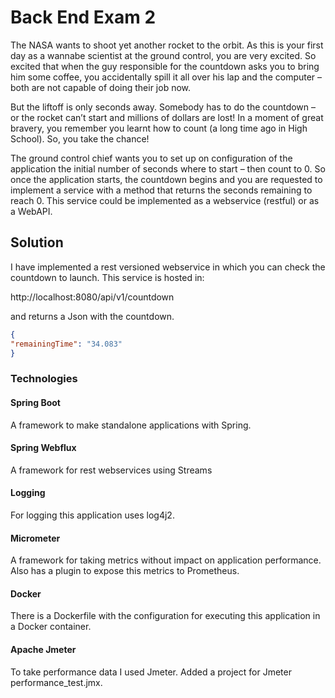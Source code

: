 # Back End Exam 2

The NASA wants to shoot yet another rocket to the orbit. As this is your first day as a wannabe scientist at the ground control, you are very excited. So excited that when the guy responsible for the countdown asks you to bring him some coffee, you accidentally spill it all over his lap and the computer – both are not capable of doing their job now.

But the liftoff is only seconds away. Somebody has to do the countdown – or the rocket can’t start and millions of dollars are lost! In a moment of great bravery, you remember you learnt how to count (a long time ago in High School). So, you take the chance!

The ground control chief wants you to set up on configuration of the application the initial number of seconds where to start – then count to 0. So once the application starts, the countdown begins and you are requested to implement a service with a method that returns the seconds remaining to reach 0. This service could be implemented as a webservice (restful) or as a WebAPI.


## Solution

I have implemented a rest versioned webservice in which you can check the countdown to launch. This service is hosted in:

http://localhost:8080/api/v1/countdown

and returns a Json with the countdown.

```json
{
"remainingTime": "34.083"
}
```

### Technologies

#### Spring Boot

A framework to make standalone applications with Spring.

#### Spring Webflux

A framework for rest webservices using Streams

#### Logging

For logging this application uses log4j2.

#### Micrometer

A framework for taking metrics without impact on application performance. Also has a plugin to expose this metrics to Prometheus.

#### Docker

There is a Dockerfile with the configuration for executing this application in a Docker container.

#### Apache Jmeter

To take performance data I used Jmeter. Added a project for Jmeter performance_test.jmx.
